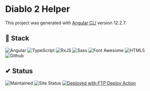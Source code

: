 # Diablo 2 Helper

This project was generated with [Angular CLI](https://github.com/angular/angular-cli) version 12.2.7.

## 💾 Stack
<img alt="Angular" src="https://img.shields.io/badge/Angular-DD0031?style=for-the-badge&logo=angular&logoColor=white">&nbsp;<!--
--><img alt="TypeScript" src="https://img.shields.io/badge/TypeScript-007ACC?style=for-the-badge&logo=typescript&logoColor=white">&nbsp;<!--
--><img alt="RxJS" src="https://img.shields.io/badge/RxJS-a0147b?style=for-the-badge&logo=reactivex&logoColor=white">&nbsp;<!--
--><img alt="Sass" src="https://img.shields.io/badge/Sass-BF4080?&style=for-the-badge&logo=Sass&logoColor=white">&nbsp;<!--
--><img alt="Font Awesome" src="https://img.shields.io/badge/Fontawesome-228BE6?style=for-the-badge&logo=fontawesome&logoColor=white">&nbsp;<!--
--><img alt="HTML5" src="https://img.shields.io/badge/HTML5-E34F26?style=for-the-badge&logo=html5&logoColor=white">&nbsp;<!--
--><img alt="Github" src="https://img.shields.io/badge/Github-24292F?&style=for-the-badge&logo=Github&logoColor=white">

## ✔ Status
<img alt="Maintained" src="https://img.shields.io/badge/Maintained%3F-yes-green.svg?style=for-the-badge">&nbsp;<img alt="Site Status" src="https://img.shields.io/website-up-down-green-red/https/diablo2helper.cerbrus.nl.svg?style=for-the-badge">&nbsp;<a href="https://github.com/SamKirkland/FTP-Deploy-Action"><img alt="Deployed with FTP Deploy Action" src="https://img.shields.io/badge/Deployed With-FTP DEPLOY ACTION-0077b6?style=for-the-badge"></a>

<!--
Icons:
https://github.com/simple-icons/simple-icons/blob/develop/slugs.md
-->
